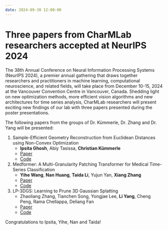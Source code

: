 ```yaml
---
date: 2024-09-30 12:00:00
---
```


# Three papers from CharMLab researchers accepted at NeurIPS 2024

The 38th Annual Conference on Neural Information Processing Systems (NeurIPS 2024), a premier annual gathering that draws together researchers and practitioners in machine learning, computational neuroscience, and related fields, will take place from December 10-15, 2024 at the Vancouver Convention Centre in Vancouver, Canada. Shedding light on new optimization methods, more efficient vision algorithms and new architectures for time series analysis, CharMLab researchers will present exciting new findings of our lab with three papers presented during the poster presentations.

<!-- more -->

The following papers from the groups of Dr. Kümmerle, Dr. Zhang and Dr. Yang will be presented:

1. Sample-Efficient Geometry Reconstruction from Euclidean Distances using Non-Convex Optimization
   - **Ipsita Ghosh**, Abiy Tasissa, **Christian Kümmerle**
   - [Paper](https://openreview.net/pdf?id=Yu7H8ZOuI2)
   - [Code](https://github.com/ipsita-ghosh-1/EDG-IRLS)
2. Medformer: A Multi-Granularity Patching Transformer for Medical Time-Series Classification
   - **Yihe Wang**, **Nan Huang**, **Taida Li**, Yujun Yan, **Xiang Zhang**
   - [Paper](https://openreview.net/pdf?id=jfkid2HwNr)
   - [Code](https://github.com/DL4mHealth/Medformer)
3. LP-3DGS: Learning to Prune 3D Gaussian Splatting
   - Zhaoliang Zhang, Tianchen Song, Yongjae Lee, **Li Yang**, Cheng Peng, Rama Chellappa, Deliang Fan
   - [Paper](https://openreview.net/pdf?id=kzJ9P7VPnS)
   - [Code](https://github.com/ASU-ESIC-FAN-Lab/LP-3DGS)

Congratulations to Ipsita, Yihe, Nan and Taida!
